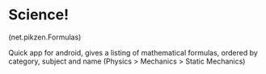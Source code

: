 Science!
===================
(net.pikzen.Formulas)

Quick app for android, gives a listing of mathematical formulas, ordered by category, subject and name (Physics > Mechanics > Static Mechanics)
